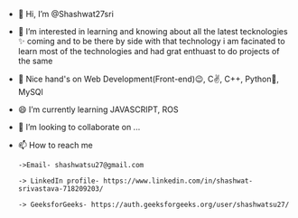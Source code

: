 - 👋 Hi, I’m @Shashwat27sri
- 👀 I’m interested in learning and knowing about all the latest tecknologies ✨ coming 
and to be there by side with that technology i am facinated to learn most of the technologies
and had grat enthuast to do projects of the same
- 🌱 Nice hand's on  Web Development(Front-end)😉, C✌, C++, Python🐍, MySQl
- 😄 I’m currently learning JAVASCRIPT, ROS
- 💞️ I’m looking to collaborate on ...
- 📫 How to reach me 

      ->Email- shashwatsu27@gmail.com 

      -> LinkedIn profile- https://www.linkedin.com/in/shashwat-srivastava-718209203/ 

      -> GeeksforGeeks- https://auth.geeksforgeeks.org/user/shashwatsu27/ 
                     
<!---
Shashwat27sri/Shashwat27sri is a ✨ special ✨ repository because its `README.md` (this file) appears on your GitHub profile.
You can click the Preview link to take a look at your changes.
--->
